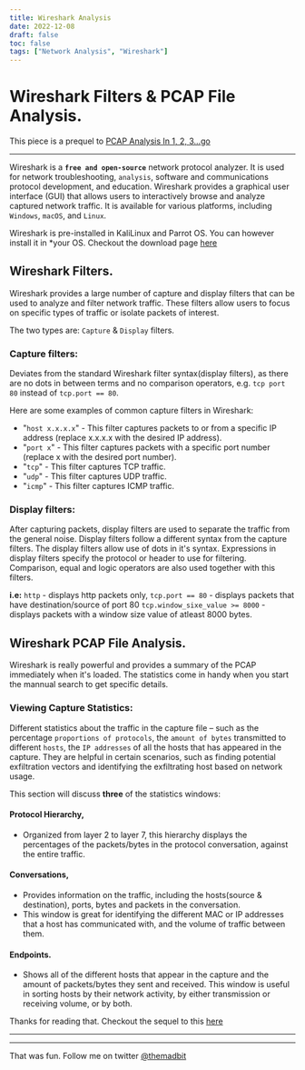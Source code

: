 ```yaml
---
title: Wireshark Analysis
date: 2022-12-08
draft: false
toc: false
tags: ["Network Analysis", "Wireshark"]
---
```


# Wireshark Filters & PCAP File Analysis.
This piece is a prequel to [PCAP Analysis In 1, 2, 3…go](https://marktanui.github.io/posts/wireshark-analysis/)

---

Wireshark is a **`free and open-source`** network protocol analyzer. It is used for network troubleshooting, `analysis`, software and communications protocol development, and education. Wireshark provides a graphical user interface (GUI) that allows users to interactively browse and analyze captured network traffic. It is available for various platforms, including `Windows`, `macOS`, and `Linux`.

Wireshark is pre-installed in KaliLinux and Parrot OS. You can however install it in *your OS. Checkout the download page [here](https://www.wireshark.org/download.html)
## Wireshark Filters.

Wireshark provides a large number of capture and display filters that can be used to analyze and filter network traffic. These filters allow users to focus on specific types of traffic or isolate packets of interest.

The two types are: `Capture` & `Display` filters.

### Capture filters:
Deviates from the standard Wireshark filter syntax(display filters), as there are no dots in between terms and no comparison operators, e.g. `tcp port 80` instead of `tcp.port == 80`. 

Here are some examples of common capture filters in Wireshark:

* "`host x.x.x.x`" - This filter captures packets to or from a specific IP address (replace x.x.x.x with the desired IP address).
* "`port x`" - This filter captures packets with a specific port number (replace x with the desired port number).
* "`tcp`" - This filter captures TCP traffic.
* "`udp`" - This filter captures UDP traffic.
* "`icmp`" - This filter captures ICMP traffic.

### Display filters:
After capturing packets, display filters are used to separate the traffic from the general noise.
Display filters follow a different syntax from the capture filters. The display filters allow use of dots in it's syntax. 
Expressions in display filters specify the protocol or header to use for filtering. Comparison, equal and logic operators are 
also used together with this filters.

**i.e:** 
`http` - displays http packets only,
`tcp.port == 80` - displays packets that have destination/source of port 80
`tcp.window_sixe_value >= 8000` - displays packets with a window size value of atleast 8000 bytes.

## Wireshark PCAP File Analysis.

Wireshark is really powerful and provides a summary of the PCAP immediately when it's loaded. The statistics come in handy when you start the mannual search to get specific details.

### Viewing Capture Statistics:

Different statistics about the traffic in the capture file – such as the percentage `proportions of protocols`, the `amount of bytes` transmitted to different `hosts`, the `IP addresses` of all the hosts that has appeared in the capture. They are helpful in certain scenarios, such as finding potential exfiltration vectors and identifying the exfiltrating host based on network usage.

This section will discuss **three** of the statistics windows:

#### Protocol Hierarchy,
-  Organized from layer 2 to layer 7, this hierarchy displays the percentages of the packets/bytes in the protocol conversation, against the entire traffic.

#### Conversations,
- Provides information on the traffic, including the hosts(source & destination), ports, bytes and packets in the conversation.
- This window is great for identifying the different MAC or IP addresses that a host has communicated with, and the volume of traffic between them.

#### Endpoints.
- Shows all of the different hosts that appear in the capture and the amount of packets/bytes they sent and received. This window is useful in sorting hosts by their network activity, by either transmission or receiving volume, or by both. 

Thanks for reading that.
Checkout the sequel to this [here](https://marktanui.github.io/posts/wireshark-analysis)

---
---
That was fun.
Follow me on twitter [@themadbit](https://twitter.com/@themadbit)